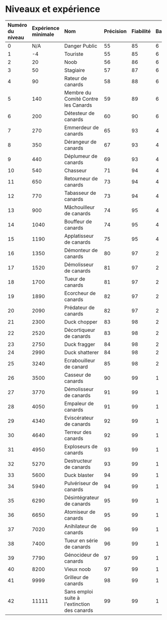 # Niveaux et expérience

| Numéro du niveau | Expérience minimale | Nom | Précision | Fiabilité | Balles | Chargeurs |
| :--- | :--- | :--- | :--- | :--- | :--- | :--- |
| 0 | N/A | Danger Public | 55 | 85 | 6 | 1 |
| 1 | -4 | Touriste | 55 | 85 | 6 | 2 |
| 2 | 20 | Noob | 56 | 86 | 6 | 2 |
| 3 | 50 | Stagiaire | 57 | 87 | 6 | 2 |
| 4 | 90 | Rateur de canards  | 58 | 88 | 6 | 2 |
| 5 | 140 | Membre du Comité Contre les Canards | 59 | 89 | 6 | 2 |
| 6 | 200 | Détesteur de canards | 60 | 90 | 6 | 2 |
| 7 | 270 | Emmerdeur de canards | 65 | 93 | 4 | 3 |
| 8 | 350 | Dérangeur de canards | 67 | 93 | 4 | 3 |
| 9 | 440 | Déplumeur de canards | 69 | 93 | 4 | 3 |
| 10 | 540 | Chasseur | 71 | 94 | 4 | 3 |
| 11 | 650 | Retourneur de canards | 73 | 94 | 4 | 3 |
| 12 | 770 | Tabasseur de canards | 73 | 94 | 4 | 3 |
| 13 | 900 | Mâchouilleur de canards | 74 | 95 | 4 | 3 |
| 14 | 1040 | Bouffeur de canards | 74 | 95 | 4 | 3 |
| 15 | 1190 | Applatisseur de canards | 75 | 95 | 4 | 3 |
| 16 | 1350 | Démonteur de canards | 80 | 97 | 2 | 4 |
| 17 | 1520 | Démolisseur de canards | 81 | 97 | 2 | 4 |
| 18 | 1700 | Tueur de canards | 81 | 97 | 2 | 4 |
| 19 | 1890 | Ecorcheur de canards | 82 | 97 | 2 | 4 |
| 20 | 2090 | Prédateur de canards | 82 | 97 | 2 | 4 |
| 21 | 2300 | Duck chopper | 83 | 98 | 2 | 4 |
| 22 | 2520 | Décortiqueur de canards | 83 | 98 | 2 | 4 |
| 23 | 2750 | Duck fragger | 84 | 98 | 2 | 4 |
| 24 | 2990 | Duck shatterer | 84 | 98 | 2 | 4 |
| 25 | 3240 | Ecrabouilleur de canard | 85 | 98 | 2 | 4 |
| 26 | 3500 | Casseur de canards | 90 | 99 | 1 | 5 |
| 27 | 3770 | Démolisseur de canards | 91 | 99 | 1 | 5 |
| 28 | 4050 | Empaleur de canards | 91 | 99 | 1 | 5 |
| 29 | 4340 | Eviscérateur de canards | 92 | 99 | 1 | 5 |
| 30 | 4640 | Terreur des canards | 92 | 99 | 1 | 5 |
| 31 | 4950 | Exploseurs de canards | 93 | 99 | 1 | 5 |
| 32 | 5270 | Destructeur de canards | 93 | 99 | 1 | 5 |
| 33 | 5600 | Duck blaster | 94 | 99 | 1 | 5 |
| 34 | 5940 | Pulvériseur de canards | 94 | 99 | 1 | 5 |
| 35 | 6290 | Désintégrateur de canards | 95 | 99 | 1 | 5 |
| 36 | 6650 | Atomiseur de canards | 95 | 99 | 1 | 5 |
| 37 | 7020 | Anihilateur de canards | 96 | 99 | 1 | 5 |
| 38 | 7400 | Tueur en série de canards | 96 | 99 | 1 | 5 |
| 39 | 7790 | Génocideur de canards | 97 | 99 | 1 | 5 |
| 40 | 8200 | Vieux noob | 97 | 99 | 1 | 5 |
| 41 | 9999 | Grilleur de canards | 98 | 99 | 1 | 6 |
| 42 | 11111 | Sans emploi suite à l'extinction des canards | 99 | 99 | 1 | 7 |

